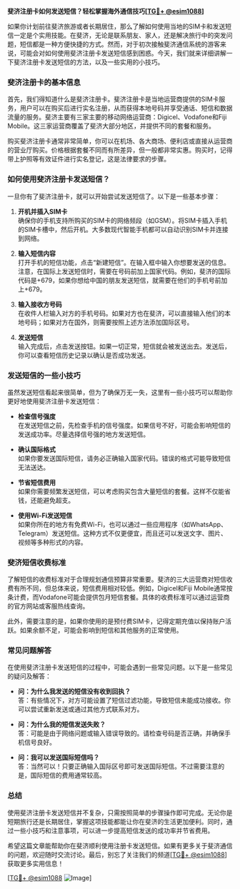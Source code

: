 **斐济注册卡如何发送短信？轻松掌握海外通信技巧[[TG💪+ @esim1088](https://t.me/s/esim1088)]**

如果你计划前往斐济旅游或者长期居住，那么了解如何使用当地的SIM卡和发送短信一定是个实用技能。在斐济，无论是联系朋友、家人，还是解决旅行中的突发问题，短信都是一种方便快捷的方式。然而，对于初次接触斐济通信系统的游客来说，可能会对如何使用斐济注册卡发送短信感到困惑。今天，我们就来详细讲解一下斐济注册卡发送短信的方法，以及一些实用的小技巧。

### 斐济注册卡的基本信息

首先，我们得知道什么是斐济注册卡。斐济注册卡是当地运营商提供的SIM卡服务，用户可以在购买后进行实名注册，从而获得本地号码并享受通话、短信和数据流量的服务。斐济主要有三家主要的移动网络运营商：Digicel、Vodafone和Fiji Mobile。这三家运营商覆盖了斐济大部分地区，并提供不同的套餐和服务。

购买斐济注册卡通常非常简单，你可以在机场、各大商场、便利店或直接从运营商的营业厅购买。价格根据套餐不同而有所差异，但一般都非常实惠。购买时，记得带上护照等有效证件进行实名登记，这是法律要求的步骤。

### 如何使用斐济注册卡发送短信？

一旦你有了斐济注册卡，就可以开始尝试发送短信了。以下是一些基本步骤：

1. **开机并插入SIM卡**  
   确保你的手机支持所购买的SIM卡的网络频段（如GSM）。将SIM卡插入手机的SIM卡槽中，然后开机。大多数现代智能手机都可以自动识别SIM卡并连接到网络。

2. **输入短信内容**  
   打开手机的短信功能，点击“新建短信”。在输入框中输入你想要发送的信息。注意，在国际上发送短信时，需要在号码前加上国家代码。例如，斐济的国际代码是+679，如果你想给中国的朋友发送短信，就需要在他们的手机号前加上+679。

3. **输入接收方号码**  
   在收件人栏输入对方的手机号码。如果对方也在斐济，可以直接输入他们的本地号码；如果对方在国外，则需要按照上述方法添加国际区号。

4. **发送短信**  
   输入完成后，点击发送按钮。如果一切正常，短信就会被发送出去。发送后，你可以查看短信历史记录以确认是否成功发送。

### 发送短信的一些小技巧

虽然发送短信看起来很简单，但为了确保万无一失，这里有一些小技巧可以帮助你更好地使用斐济注册卡发送短信：

- **检查信号强度**  
  在发送短信之前，先检查手机的信号强度。如果信号不好，可能会影响短信的发送成功率。尽量选择信号强的地方发送短信。

- **确认国际格式**  
  如果你要发送国际短信，请务必正确输入国家代码。错误的格式可能导致短信无法送达。

- **节省短信费用**  
  如果你需要频繁发送短信，可以考虑购买包含大量短信的套餐。这样不仅能省钱，还能避免超支。

- **使用Wi-Fi发送短信**  
  如果你所在的地方有免费Wi-Fi，也可以通过一些应用程序（如WhatsApp、Telegram）发送短信。这种方式不仅更便宜，而且还可以发送文字、图片、视频等多种形式的内容。

### 斐济短信收费标准

了解短信的收费标准对于合理规划通信预算非常重要。斐济的三大运营商对短信收费有所不同，但总体来说，短信费用相对较低。例如，Digicel和Fiji Mobile通常按条计费，而Vodafone可能会提供包月短信套餐。具体的收费标准可以通过运营商的官方网站或客服热线查询。

此外，需要注意的是，如果你使用的是预付费SIM卡，记得定期充值以保持账户活跃。如果余额不足，可能会影响到短信和其他服务的正常使用。

### 常见问题解答

在使用斐济注册卡发送短信的过程中，可能会遇到一些常见问题。以下是一些常见的疑问及解答：

- **问：为什么我发送的短信没有收到回执？**  
  答：有些情况下，对方可能设置了短信过滤功能，导致短信未能成功接收。你可以尝试重新发送或通过其他方式联系对方。

- **问：为什么我的短信发送失败？**  
  答：可能是由于网络问题或输入错误导致的。请检查号码是否正确，并确保手机信号良好。

- **问：我可以发送国际短信吗？**  
  答：当然可以！只要正确输入国际区号即可发送国际短信。不过需要注意的是，国际短信的费用通常较高。

### 总结

使用斐济注册卡发送短信并不复杂，只需按照简单的步骤操作即可完成。无论你是短期旅行还是长期居住，掌握这项技能都能让你在斐济的生活更加便利。同时，通过一些小技巧和注意事项，可以进一步提高短信发送的成功率并节省费用。

希望这篇文章能帮助你在斐济顺利使用注册卡发送短信。如果有更多关于斐济通信的问题，欢迎随时交流讨论。最后，别忘了关注我们的频道[[TG💪+ @esim1088](https://t.me/s/esim1088)]获取更多实用信息！

[[TG💪+ @esim1088](https://t.me/s/esim1088) ![Image](https://i.postimg.cc/4NQfJmqS/Snipaste-2025-05-13-00-14-12.png)]